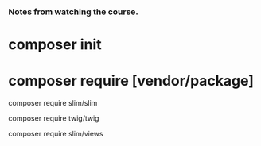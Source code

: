 ### Notes from watching the course.


# composer init
# composer require [vendor/package]

composer require slim/slim

composer require twig/twig

composer require slim/views